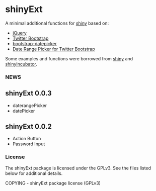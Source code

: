 shinyExt
========================================================

A minimal additional functions for [shiny](https://github.com/rstudio/shiny) based on:

* [jQuery](http://www.jquery.org) 
* [Twitter Bootstrap](http://twitter.github.com/bootstrap/index.html)
* [bootstrap-datepicker](https://github.com/eternicode/bootstrap-datepicker)
* [Date Range Picker for Twitter Bootstrap](https://github.com/dangrossman/bootstrap-daterangepicker)

Some examples and functions were borrowed from [shiny](https://github.com/rstudio/shiny) and [shinyIncubator](https://github.com/rstudio/shiny-incubator).


### NEWS

shinyExt 0.0.3
--------------------------------------------------------------------------------

* daterangePicker
* datePicker

shinyExt 0.0.2
--------------------------------------------------------------------------------

* Action Button
* Password Input

### License
The shinyExt package is licensed under the GPLv3. See the files listed below for additional details.

COPYING - shinyExt package license (GPLv3)